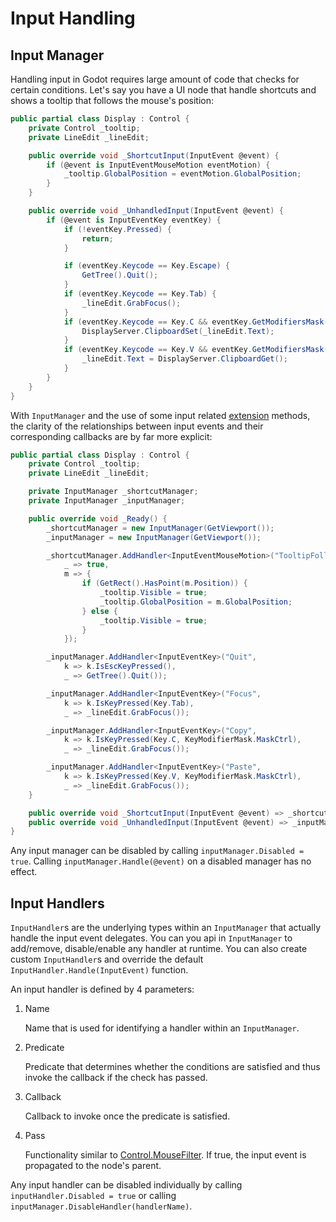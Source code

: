 # Input Handling

## Input Manager

Handling input in Godot requires large amount of code that checks for certain conditions. Let's say you have a UI node that handle shortcuts and shows a tooltip that follows the mouse's position:

```csharp
public partial class Display : Control {
    private Control _tooltip;
    private LineEdit _lineEdit;

    public override void _ShortcutInput(InputEvent @event) {
        if (@event is InputEventMouseMotion eventMotion) {
            _tooltip.GlobalPosition = eventMotion.GlobalPosition;
        }
    }

    public override void _UnhandledInput(InputEvent @event) {
        if (@event is InputEventKey eventKey) {
            if (!eventKey.Pressed) {
                return;
            }

            if (eventKey.Keycode == Key.Escape) {
                GetTree().Quit();
            }
            if (eventKey.Keycode == Key.Tab) {
                _lineEdit.GrabFocus();
            }
            if (eventKey.Keycode == Key.C && eventKey.GetModifiersMask() == KeyModifierMask.MaskCtrl) {
                DisplayServer.ClipboardSet(_lineEdit.Text);
            }
            if (eventKey.Keycode == Key.V && eventKey.GetModifiersMask() == KeyModifierMask.MaskCtrl) {
                _lineEdit.Text = DisplayServer.ClipboardGet();
            }
        }
    }
}
```

With `InputManager` and the use of some input related [extension](BasicExtensions.md) methods, the clarity of the relationships between input events and their corresponding callbacks are by far more explicit:

```csharp
public partial class Display : Control {
    private Control _tooltip;
    private LineEdit _lineEdit;

    private InputManager _shortcutManager;
    private InputManager _inputManager;

    public override void _Ready() {
        _shortcutManager = new InputManager(GetViewport());
        _inputManager = new InputManager(GetViewport());

        _shortcutManager.AddHandler<InputEventMouseMotion>("TooltipFollow",
            _ => true,
            m => {
                if (GetRect().HasPoint(m.Position)) {
                    _tooltip.Visible = true;
                    _tooltip.GlobalPosition = m.GlobalPosition;
                } else {
                    _tooltip.Visible = true;
                }
            });

        _inputManager.AddHandler<InputEventKey>("Quit",
            k => k.IsEscKeyPressed(),
            _ => GetTree().Quit());

        _inputManager.AddHandler<InputEventKey>("Focus",
            k => k.IsKeyPressed(Key.Tab),
            _ => _lineEdit.GrabFocus());

        _inputManager.AddHandler<InputEventKey>("Copy",
            k => k.IsKeyPressed(Key.C, KeyModifierMask.MaskCtrl),
            _ => _lineEdit.GrabFocus());

        _inputManager.AddHandler<InputEventKey>("Paste",
            k => k.IsKeyPressed(Key.V, KeyModifierMask.MaskCtrl),
            _ => _lineEdit.GrabFocus());
    }

    public override void _ShortcutInput(InputEvent @event) => _shortcutManager.Handle(@event);
    public override void _UnhandledInput(InputEvent @event) => _inputManager.Handle(@event);
}
```

Any input manager can be disabled by calling `inputManager.Disabled = true`. Calling `inputManager.Handle(@event)` on a disabled manager has no effect.

## Input Handlers

`InputHandler`s are the underlying types within an `InputManager` that actually handle the input event delegates. You can you api in `InputManager` to add/remove, disable/enable any handler at runtime. You can also create custom `InputHandler`s and override the default `InputHandler.Handle(InputEvent)` function.

An input handler is defined by 4 parameters:

1. Name
   
   Name that is used for identifying a handler within an `InputManager`.

2. Predicate

   Predicate that determines whether the conditions are satisfied and thus invoke the callback if the check has passed.

3. Callback

   Callback to invoke once the predicate is satisfied.

4. Pass

   Functionality similar to [Control.MouseFilter](https://docs.godotengine.org/en/stable/classes/class_control.html#:~:text=and%20size_flags_vertical.-,enum%20MouseFilter,-%3A). If true, the input event is propagated to the node's parent.

Any input handler can be disabled individually by calling `inputHandler.Disabled = true` or calling `inputManager.DisableHandler(handlerName)`.
